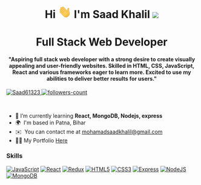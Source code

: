 <h1 align="center">
    Hi
    <img src="https://raw.githubusercontent.com/ABSphreak/ABSphreak/master/gifs/Hi.gif" width="35"> 
    I'm Saad Khalil
    <img src="https://camo.githubusercontent.com/d3359cb00ab0b5ed8f2e1fe3fceb4fbaf3b614340f8c0db99c17b9f50b351770/68747470733a2f2f656d6f6a69732e736c61636b6d6f6a69732e636f6d2f656d6f6a69732f696d616765732f313533313834393433302f343234362f626c6f622d73756e676c61737365732e6769663f31353331383439343330" width="35">
</h1>

# <h1 align="center">Full Stack Web Developer</h1>
  <h4 align="center">"Aspiring full stack web developer with a strong desire to create visually appealing and user-friendly websites. Skilled in HTML, CSS, JavaScript, React and various frameworks eager to learn more. Excited to use my abilities to deliver better results for users."</h3>

<!----------------------------------- Profile View Section ------------------------------------>

<p align="left">
    <a href="https://github.com/Saad61323">
        <img src="https://komarev.com/ghpvc/?username=Saad61323&label=Profile%20views&color=0e75b6&style=flat" alt="Saad61323" />
    </a>
    <a href="https://github.com/Saad61323?tab=followers">
        <img src="https://img.shields.io/github/followers/Saad61323?label=Followers&style=social" alt="followers-count">
    </a>
</p>
<br> 

- 🌱 I’m currently learning **React, MongoDB, Nodejs, express**
- 🌍  I'm based in Patna,
  Bihar
- ✉️  You can contact me at
  [mohamadsaadkhalil@gmail.com](mailto:mohamadsaadkhalil@gmail.com)
- 👨‍💻 My Portfolio <a href="https://Saad61323.github.io/" >Here</a>

### Skills

<p align="left"> 
  <a
    href="https://developer.mozilla.org/en-US/docs/Web/JavaScript"
    target="_blank"
    rel="noreferrer"
    ><img
      src="https://raw.githubusercontent.com/danielcranney/readme-generator/main/public/icons/skills/javascript-colored.svg"
      width="66"
      height="66"
      alt="JavaScript"
  /></a>
  <a href="https://reactjs.org/" target="_blank" rel="noreferrer"
    ><img
      src="https://raw.githubusercontent.com/danielcranney/readme-generator/main/public/icons/skills/react-colored.svg"
      width="66"
      height="66"
      alt="React"
  /></a>
  <a href="https://redux.js.org/" target="_blank" rel="noreferrer"
    ><img
      src="https://raw.githubusercontent.com/danielcranney/readme-generator/main/public/icons/skills/redux-colored.svg"
      width="66"
      height="66"
      alt="Redux"
  /></a>
  <a href="https://nextjs.org/docs" target="_blank" rel="noreferrer">
    <img
      src="https://raw.githubusercontent.com/danielcranney/readme-generator/main/public/icons/skills/html5-colored.svg"
      width="66"
      height="66"
      alt="HTML5"
  /></a>
  <a href="https://www.w3.org/TR/CSS/#css" target="_blank" rel="noreferrer"
    ><img
      src="https://raw.githubusercontent.com/danielcranney/readme-generator/main/public/icons/skills/css3-colored.svg"
      width="66"
      height="66"
      alt="CSS3"
  /></a>
  <a href="https://expressjs.com/" target="_blank" rel="noreferrer"
    ><img
      src="https://raw.githubusercontent.com/danielcranney/readme-generator/main/public/icons/skills/express-colored.svg"
      width="66"
      height="66"
      alt="Express"
  /></a>
  <a href="https://nodejs.org/en/" target="_blank" rel="noreferrer"
    ><img
      src="https://raw.githubusercontent.com/danielcranney/readme-generator/main/public/icons/skills/nodejs-colored.svg"
      width="66"
      height="66"
      alt="NodeJS"
  /></a>
  <a href="https://www.mongodb.com/" target="_blank" rel="noreferrer"
    ><img
      src="https://raw.githubusercontent.com/danielcranney/readme-generator/main/public/icons/skills/mongodb-colored.svg"
      width="66"
      height="66"
      alt="MongoDB"
  /></a>
</p>
